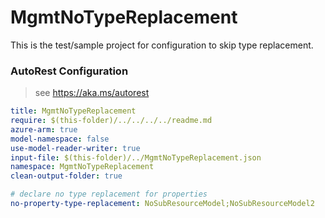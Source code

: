 # MgmtNoTypeReplacement

This is the test/sample project for configuration to skip type replacement.

### AutoRest Configuration
> see https://aka.ms/autorest

``` yaml
title: MgmtNoTypeReplacement
require: $(this-folder)/../../../../readme.md
azure-arm: true
model-namespace: false
use-model-reader-writer: true
input-file: $(this-folder)/../MgmtNoTypeReplacement.json
namespace: MgmtNoTypeReplacement
clean-output-folder: true

# declare no type replacement for properties
no-property-type-replacement: NoSubResourceModel;NoSubResourceModel2
```
